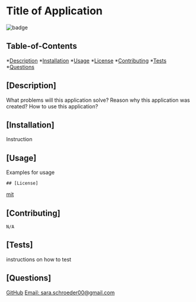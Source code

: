 
  # Title of Application
  
 ![badge](https://img.shields.io/badge/license-mit-blue)

  ## Table-of-Contents
  *[Description](#description)
  *[Installation](#installation)
  *[Usage](#usage)
  *[License](#license)
  *[Contributing](#contributing)
  *[Tests](#tests)
  *[Questions](#questions)

  ## [Description]
  What problems will this application solve?
  Reason why this application was created?
  How to use this application?

  ## [Installation]
  Instruction

  ## [Usage]
  Examples for usage

  
    ## [License]
    
  [mit](https://choosealicense.com/licenses/mit)

  ## [Contributing]
  
    N/A

  ## [Tests]
  instructions on how to test

  ## [Questions]
  [GitHub](https://github.com/saraschroeder)
  [Email: sara.schroeder00@gmail.com](mailto:sara.schroeder00@gmail.com)

